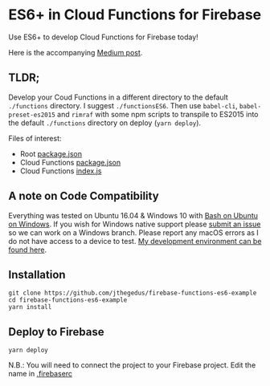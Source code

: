 # ES6+ in Cloud Functions for Firebase
Use ES6+ to develop Cloud Functions for Firebase today!

Here is the accompanying [Medium post](https://medium.com/@jthegedus/es6-in-cloud-functions-for-firebase-959b35e31cb0).

## TLDR;
Develop your Coud Functions in a different directory to the default `./functions` directory. I suggest `./functionsES6`. Then use `babel-cli`, `babel-preset-es2015` and `rimraf` with some npm scripts to transpile to ES2015 into the default `./functions` directory on deploy (`yarn deploy`).

Files of interest:
*   Root [package.json](https://github.com/jthegedus/firebase-functions-es6-example/blob/master/package.json)
*   Cloud Functions [package.json](https://github.com/jthegedus/firebase-functions-es6-example/blob/master/functionsES6/package.json)
*   Cloud Functions [index.js](https://github.com/jthegedus/firebase-functions-es6-example/blob/master/functionsES6/index.js)

## A note on Code Compatibility
Everything was tested on Ubuntu 16.04 & Windows 10 with [Bash on Ubuntu on Windows](https://msdn.microsoft.com/en-au/commandline/wsl/about). If you wish for Windows native support please [submit an issue](https://github.com/jthegedus/firebase-functions-es6-example/issues/new) so we can work on a Windows branch. Please report any macOS errors as I do not have access to a device to test. [My development environment can be found here](https://github.com/jthegedus/dotfiles).

## Installation
```
git clone https://github.com/jthegedus/firebase-functions-es6-example
cd firebase-functions-es6-example
yarn install
```

## Deploy to Firebase
```
yarn deploy
```
N.B.: You will need to connect the project to your Firebase project. Edit the name in [.firebaserc](https://github.com/jthegedus/firebase-functions-es6-example/blob/master/.firebaserc)
